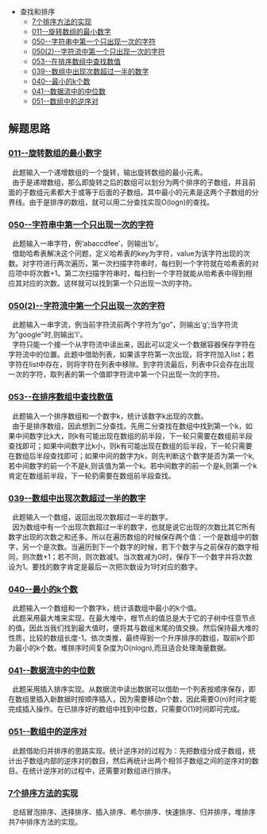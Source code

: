 * 查找和排序
    * [7个排序方法的实现](SortOption.java)
    * [011--旋转数组的最小数字](Solution011.java)
    * [050--字符串中第一个只出现一次的字符](Solution050.java)
    * [050(2)--字符流中第一个只出现一次的字符](Solution050_1.java)
    * [053--在排序数组中查找数值](Solution053.java)
    * [039--数组中出现次数超过一半的数字](Solution039.java)
    * [040--最小的k个数](Solution040.java)
    * [041--数据流中的中位数](Solution041.java)
    * [051--数组中的逆序对](Solution051.java)
   



解题思路
------
### [011--旋转数组的最小数字](Solution011.java)
&nbsp;&nbsp;此题输入一个递增数组的一个旋转，输出旋转数组的最小元素。<br>
&nbsp;&nbsp;由于是递增数组，那么即旋转之后的数组可以划分为两个排序的子数组，并且前面的子数组元素都大于或等于后面的子数组。其中最小的元素是这两个子数组的分界线。由于是排序的数组，就可以用二分查找实现O(logn)的查找。<br>


### [050--字符串中第一个只出现一次的字符](Solution050.java)
&nbsp;&nbsp;此题输入一串字符，例‘abaccdfee’，则输出‘b’。<br>
&nbsp;&nbsp;借助哈希表解决这个问题，定义哈希表的key为字符，value为该字符出现的次数。对字符进行两次遍历，第一次扫描字符串时，每扫到一个字符就在哈希表的对应项中将次数+1。第二次扫描字符串时，每扫到一个字符就能从哈希表中得到相应其对应的次数。这样就可以找到第一个只出现一次的字符。<br>

### [050(2)--字符流中第一个只出现一次的字符](Solution050_1.java)
&nbsp;&nbsp;此题输入一串字流，例当前字符流前两个字符为“go”，则输出‘g’;当字符流为"google"时,则输出'l'。<br>
&nbsp;&nbsp;字符只能一个接一个从字符流中读出来，因此可以定义一个数据容器保存字符在字符流中的位置。此题中借助列表，如果该字符第一次出现，将字符加入list；若字符在list中存在，则将字符在列表中移除。到字符流最后，列表中只会存在出现一次的字符，取列表的第一个值即字符流中第一个只出现一次的字符。<br>

### [053--在排序数组中查找数值](Solution053.java)
&nbsp;&nbsp;此题输入一个排序数组和一个数字k，统计该数字k出现的次数。<br>
&nbsp;&nbsp;由于是排序数组，因此想到二分查找。先用二分查找在数组中找到第一个k，如果中间数字比k大，则k有可能出现在数组的前半段，下一轮只需要在数组前半段查找即可；如果中间数字比k小，则k有可能出现在数组的后半段，下一轮只需要在数组后半段查找即可；如果中间的数字为k，则先判断这个数字是否为第一个k,若中间数字的前一个不是k,则该值为第一个k。若中间数字的前一个是k,则第一个k肯定在数组前半段，下一轮扔需要在数组前半段查找。<br>

### [039--数组中出现次数超过一半的数字](Solution039.java)
&nbsp;&nbsp;此题输入一个数组，返回出现次数超过一半的数字。<br>
&nbsp;&nbsp;因为数组中有一个出现次数超过一半的数字，也就是说它出现的次数比其它所有数字出现的次数之和还多。所以在遍历数组的时候保存两个值：一个是数组中的数字，另一个是次数。当遍历到下一个数字的时候，若下个数字与之前保存的数字相同，则次数+1；若不同，则次数减1。当次数减为0时，保存下一个数字并将次数设为1。要找的数字肯定是最后一次把次数设为1时对应的数字。<br>

### [040--最小的k个数](Solution040.java)
&nbsp;&nbsp;此题输入一个数组和一个数字k，统计该数组中最小的k个值。<br>
&nbsp;&nbsp;此题采用最大堆来实现，在最大堆中，根节点的值总是大于它的子树中任意节点的值。因此当我们找到最大值时，便将其与数组末尾的值交换。然后保持最大堆的性质，比较的数组长度-1。依次类推，最终得到一个升序排序的数组，取前k个即为最小的k个数。堆排序时间复杂度为O(nlogn),而且适合处理海量数据。<br>

### [041--数据流中的中位数](Solution041.java)
&nbsp;&nbsp;此题采用插入排序实现。从数据流中读出数据可以借助一个列表按顺序保存，即在数组里插入新数据时按顺序插入，因为需要移动n个数，因此需要O(n)时间才能完成插入操作。在已排序好的数组中找到中位数，只需要O(1)时间即可完成。<br>

### [051--数组中的逆序对](Solution051.java)
&nbsp;&nbsp;此题借助归并排序的思路实现。统计逆序对的过程为：先把数组分成子数组，统计出子数组内部的逆序对的数目，然后再统计出两个相邻子数组之间的逆序对的数目。在统计逆序对的过程中，还需要对数组进行排序。<br>

### [7个排序方法的实现](SortOption.java)
&nbsp;&nbsp;总结冒泡排序、选择排序、插入排序、希尔排序、快速排序、归并排序，堆排序共7中排序方法的实现。<br>
